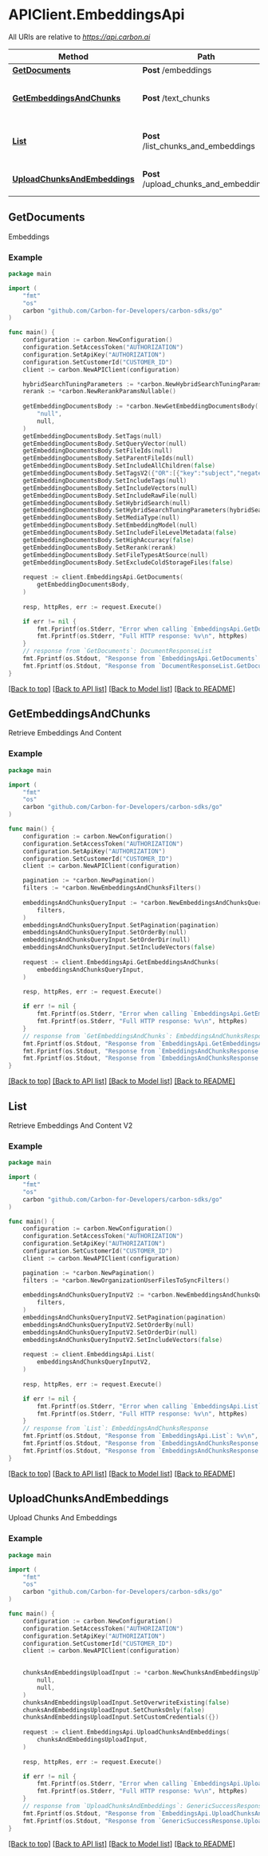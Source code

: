 # APIClient.EmbeddingsApi

All URIs are relative to *https://api.carbon.ai*

Method | Path | Description
------------- | ------------- | -------------
[**GetDocuments**](EmbeddingsApi.md#GetDocuments) | **Post** /embeddings | Embeddings
[**GetEmbeddingsAndChunks**](EmbeddingsApi.md#GetEmbeddingsAndChunks) | **Post** /text_chunks | Retrieve Embeddings And Content
[**List**](EmbeddingsApi.md#List) | **Post** /list_chunks_and_embeddings | Retrieve Embeddings And Content V2
[**UploadChunksAndEmbeddings**](EmbeddingsApi.md#UploadChunksAndEmbeddings) | **Post** /upload_chunks_and_embeddings | Upload Chunks And Embeddings



## GetDocuments

Embeddings



### Example

```go
package main

import (
    "fmt"
    "os"
    carbon "github.com/Carbon-for-Developers/carbon-sdks/go"
)

func main() {
    configuration := carbon.NewConfiguration()
    configuration.SetAccessToken("AUTHORIZATION")
    configuration.SetApiKey("AUTHORIZATION")
    configuration.SetCustomerId("CUSTOMER_ID")
    client := carbon.NewAPIClient(configuration)

    hybridSearchTuningParameters := *carbon.NewHybridSearchTuningParamsNullable()
    rerank := *carbon.NewRerankParamsNullable()
    
    getEmbeddingDocumentsBody := *carbon.NewGetEmbeddingDocumentsBody(
        "null",
        null,
    )
    getEmbeddingDocumentsBody.SetTags(null)
    getEmbeddingDocumentsBody.SetQueryVector(null)
    getEmbeddingDocumentsBody.SetFileIds(null)
    getEmbeddingDocumentsBody.SetParentFileIds(null)
    getEmbeddingDocumentsBody.SetIncludeAllChildren(false)
    getEmbeddingDocumentsBody.SetTagsV2({"OR":[{"key":"subject","negate":false,"value":"holy-bible"},{"key":"person-of-interest","negate":false,"value":"jesus christ"},{"key":"genre","negate":true,"value":"fiction"},{"AND":[{"key":"subject","negate":true,"value":"tao-te-ching"},{"key":"author","negate":false,"value":"lao-tzu"}]}]})
    getEmbeddingDocumentsBody.SetIncludeTags(null)
    getEmbeddingDocumentsBody.SetIncludeVectors(null)
    getEmbeddingDocumentsBody.SetIncludeRawFile(null)
    getEmbeddingDocumentsBody.SetHybridSearch(null)
    getEmbeddingDocumentsBody.SetHybridSearchTuningParameters(hybridSearchTuningParameters)
    getEmbeddingDocumentsBody.SetMediaType(null)
    getEmbeddingDocumentsBody.SetEmbeddingModel(null)
    getEmbeddingDocumentsBody.SetIncludeFileLevelMetadata(false)
    getEmbeddingDocumentsBody.SetHighAccuracy(false)
    getEmbeddingDocumentsBody.SetRerank(rerank)
    getEmbeddingDocumentsBody.SetFileTypesAtSource(null)
    getEmbeddingDocumentsBody.SetExcludeColdStorageFiles(false)
    
    request := client.EmbeddingsApi.GetDocuments(
        getEmbeddingDocumentsBody,
    )
    
    resp, httpRes, err := request.Execute()

    if err != nil {
        fmt.Fprintf(os.Stderr, "Error when calling `EmbeddingsApi.GetDocuments``: %v\n", err)
        fmt.Fprintf(os.Stderr, "Full HTTP response: %v\n", httpRes)
    }
    // response from `GetDocuments`: DocumentResponseList
    fmt.Fprintf(os.Stdout, "Response from `EmbeddingsApi.GetDocuments`: %v\n", resp)
    fmt.Fprintf(os.Stdout, "Response from `DocumentResponseList.GetDocuments.Documents`: %v\n", resp.Documents)
}
```

[[Back to top]](#) [[Back to API list]](../README.md#documentation-for-api-endpoints)
[[Back to Model list]](../README.md#documentation-for-models)
[[Back to README]](../README.md)


## GetEmbeddingsAndChunks

Retrieve Embeddings And Content

### Example

```go
package main

import (
    "fmt"
    "os"
    carbon "github.com/Carbon-for-Developers/carbon-sdks/go"
)

func main() {
    configuration := carbon.NewConfiguration()
    configuration.SetAccessToken("AUTHORIZATION")
    configuration.SetApiKey("AUTHORIZATION")
    configuration.SetCustomerId("CUSTOMER_ID")
    client := carbon.NewAPIClient(configuration)

    pagination := *carbon.NewPagination()
    filters := *carbon.NewEmbeddingsAndChunksFilters()
    
    embeddingsAndChunksQueryInput := *carbon.NewEmbeddingsAndChunksQueryInput(
        filters,
    )
    embeddingsAndChunksQueryInput.SetPagination(pagination)
    embeddingsAndChunksQueryInput.SetOrderBy(null)
    embeddingsAndChunksQueryInput.SetOrderDir(null)
    embeddingsAndChunksQueryInput.SetIncludeVectors(false)
    
    request := client.EmbeddingsApi.GetEmbeddingsAndChunks(
        embeddingsAndChunksQueryInput,
    )
    
    resp, httpRes, err := request.Execute()

    if err != nil {
        fmt.Fprintf(os.Stderr, "Error when calling `EmbeddingsApi.GetEmbeddingsAndChunks``: %v\n", err)
        fmt.Fprintf(os.Stderr, "Full HTTP response: %v\n", httpRes)
    }
    // response from `GetEmbeddingsAndChunks`: EmbeddingsAndChunksResponse
    fmt.Fprintf(os.Stdout, "Response from `EmbeddingsApi.GetEmbeddingsAndChunks`: %v\n", resp)
    fmt.Fprintf(os.Stdout, "Response from `EmbeddingsAndChunksResponse.GetEmbeddingsAndChunks.Results`: %v\n", resp.Results)
    fmt.Fprintf(os.Stdout, "Response from `EmbeddingsAndChunksResponse.GetEmbeddingsAndChunks.Count`: %v\n", resp.Count)
}
```

[[Back to top]](#) [[Back to API list]](../README.md#documentation-for-api-endpoints)
[[Back to Model list]](../README.md#documentation-for-models)
[[Back to README]](../README.md)


## List

Retrieve Embeddings And Content V2

### Example

```go
package main

import (
    "fmt"
    "os"
    carbon "github.com/Carbon-for-Developers/carbon-sdks/go"
)

func main() {
    configuration := carbon.NewConfiguration()
    configuration.SetAccessToken("AUTHORIZATION")
    configuration.SetApiKey("AUTHORIZATION")
    configuration.SetCustomerId("CUSTOMER_ID")
    client := carbon.NewAPIClient(configuration)

    pagination := *carbon.NewPagination()
    filters := *carbon.NewOrganizationUserFilesToSyncFilters()
    
    embeddingsAndChunksQueryInputV2 := *carbon.NewEmbeddingsAndChunksQueryInputV2(
        filters,
    )
    embeddingsAndChunksQueryInputV2.SetPagination(pagination)
    embeddingsAndChunksQueryInputV2.SetOrderBy(null)
    embeddingsAndChunksQueryInputV2.SetOrderDir(null)
    embeddingsAndChunksQueryInputV2.SetIncludeVectors(false)
    
    request := client.EmbeddingsApi.List(
        embeddingsAndChunksQueryInputV2,
    )
    
    resp, httpRes, err := request.Execute()

    if err != nil {
        fmt.Fprintf(os.Stderr, "Error when calling `EmbeddingsApi.List``: %v\n", err)
        fmt.Fprintf(os.Stderr, "Full HTTP response: %v\n", httpRes)
    }
    // response from `List`: EmbeddingsAndChunksResponse
    fmt.Fprintf(os.Stdout, "Response from `EmbeddingsApi.List`: %v\n", resp)
    fmt.Fprintf(os.Stdout, "Response from `EmbeddingsAndChunksResponse.List.Results`: %v\n", resp.Results)
    fmt.Fprintf(os.Stdout, "Response from `EmbeddingsAndChunksResponse.List.Count`: %v\n", resp.Count)
}
```

[[Back to top]](#) [[Back to API list]](../README.md#documentation-for-api-endpoints)
[[Back to Model list]](../README.md#documentation-for-models)
[[Back to README]](../README.md)


## UploadChunksAndEmbeddings

Upload Chunks And Embeddings

### Example

```go
package main

import (
    "fmt"
    "os"
    carbon "github.com/Carbon-for-Developers/carbon-sdks/go"
)

func main() {
    configuration := carbon.NewConfiguration()
    configuration.SetAccessToken("AUTHORIZATION")
    configuration.SetApiKey("AUTHORIZATION")
    configuration.SetCustomerId("CUSTOMER_ID")
    client := carbon.NewAPIClient(configuration)

    
    chunksAndEmbeddingsUploadInput := *carbon.NewChunksAndEmbeddingsUploadInput(
        null,
        null,
    )
    chunksAndEmbeddingsUploadInput.SetOverwriteExisting(false)
    chunksAndEmbeddingsUploadInput.SetChunksOnly(false)
    chunksAndEmbeddingsUploadInput.SetCustomCredentials({})
    
    request := client.EmbeddingsApi.UploadChunksAndEmbeddings(
        chunksAndEmbeddingsUploadInput,
    )
    
    resp, httpRes, err := request.Execute()

    if err != nil {
        fmt.Fprintf(os.Stderr, "Error when calling `EmbeddingsApi.UploadChunksAndEmbeddings``: %v\n", err)
        fmt.Fprintf(os.Stderr, "Full HTTP response: %v\n", httpRes)
    }
    // response from `UploadChunksAndEmbeddings`: GenericSuccessResponse
    fmt.Fprintf(os.Stdout, "Response from `EmbeddingsApi.UploadChunksAndEmbeddings`: %v\n", resp)
    fmt.Fprintf(os.Stdout, "Response from `GenericSuccessResponse.UploadChunksAndEmbeddings.Success`: %v\n", resp.Success)
}
```

[[Back to top]](#) [[Back to API list]](../README.md#documentation-for-api-endpoints)
[[Back to Model list]](../README.md#documentation-for-models)
[[Back to README]](../README.md)

